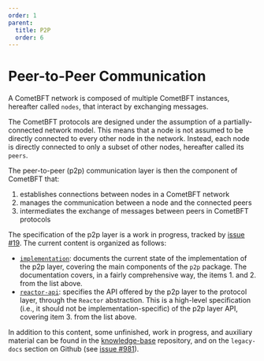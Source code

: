 ```yaml
---
order: 1
parent:
  title: P2P
  order: 6
---
```


# Peer-to-Peer Communication

A CometBFT network is composed of multiple CometBFT instances, hereafter called
`nodes`, that interact by exchanging messages.

The CometBFT protocols are designed under the assumption of a partially-connected network model.
This means that a node is not assumed to be directly connected to every other
node in the network.
Instead, each node is directly connected to only a subset of other nodes,
hereafter called its `peers`.

The peer-to-peer (p2p) communication layer is then the component of CometBFT that:

1. establishes connections between nodes in a CometBFT network
2. manages the communication between a node and the connected peers
3. intermediates the exchange of messages between peers in CometBFT protocols

The specification of the p2p layer is a work in progress,
tracked by [issue #19](https://github.com/depinnetwork/por-consensus/issues/19).
The current content is organized as follows:

- [`implementation`](./implementation/README.md): documents the current state
  of the implementation of the p2p layer, covering the main components of the
  `p2p` package. The documentation covers, in a fairly comprehensive way,
   the items 1. and 2. from the list above.
- [`reactor-api`](./reactor-api/README.md): specifies the API offered by the
  p2p layer to the protocol layer, through the `Reactor` abstraction.
  This is a high-level specification (i.e., it should not be implementation-specific)
  of the p2p layer API, covering item 3. from the list above.

In addition to this content, some unfinished, work in progress, and auxiliary
material can be found in the
[knowledge-base](https://github.com/cometbft/knowledge-base/tree/main/p2p) repository,
and on the `legacy-docs` section on Github (see [issue #981](https://github.com/depinnetwork/por-consensus/issues/981)).
